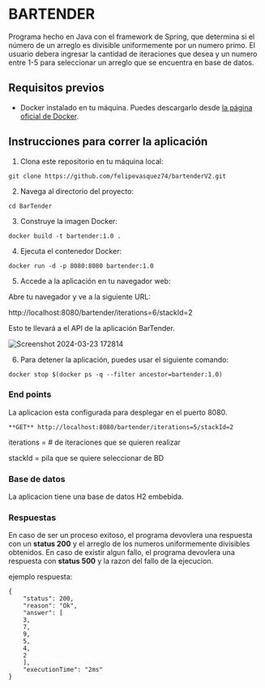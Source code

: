 # BARTENDER

Programa hecho en Java con el framework de Spring, que determina si el número de un arreglo es divisible uniformemente por un numero primo.
El usuario debera ingresar la cantidad de iteraciones que desea y un numero entre 1-5 para seleccionar un arreglo que se encuentra en base de datos.

## Requisitos previos

- Docker instalado en tu máquina. Puedes descargarlo desde [la página oficial de Docker](https://www.docker.com/products/docker-desktop).

## Instrucciones para correr la aplicación

1. Clona este repositorio en tu máquina local:
```
git clone https://github.com/felipevasquez74/bartenderV2.git
```
2. Navega al directorio del proyecto:
```
cd BarTender
```
3. Construye la imagen Docker:
```
docker build -t bartender:1.0 .
```
4. Ejecuta el contenedor Docker:
```
docker run -d -p 8080:8080 bartender:1.0
```
5. Accede a la aplicación en tu navegador web:

Abre tu navegador y ve a la siguiente URL:

http://localhost:8080/bartender/iterations=6/stackId=2

Esto te llevará a el API de la aplicación BarTender.

![Screenshot 2024-03-23 172814](https://github.com/felipevasquez74/bartenderV2/assets/65198914/62ac250f-de51-4551-aab9-78d3b6ac8a24)


6. Para detener la aplicación, puedes usar el siguiente comando:
```
docker stop $(docker ps -q --filter ancestor=bartender:1.0)
```

### End points
La aplicacion esta configurada para desplegar en el puerto 8080.
```
**GET** http://localhost:8080/bartender/iterations=5/stackId=2
```
iterations = # de iteraciones que se quieren realizar

stackId = pila que se quiere seleccionar de BD

### Base de datos
La aplicacion tiene una base de datos H2 embebida.

### Respuestas
En caso de ser un proceso exitoso, el programa devovlera una respuesta con un **status 200** y el arreglo de los numeros uniformemente divisibles obtenidos.
En caso de existir algun fallo, el programa devovlera una respuesta con **status 500** y la razon del fallo de la ejecucion.

ejemplo respuesta:

```
{
    "status": 200,
    "reason": "Ok",
    "answer": [
    3,
    7,
    9,
    5,
    4,
    2
    ],
    "executionTime": "2ms"
}
```

